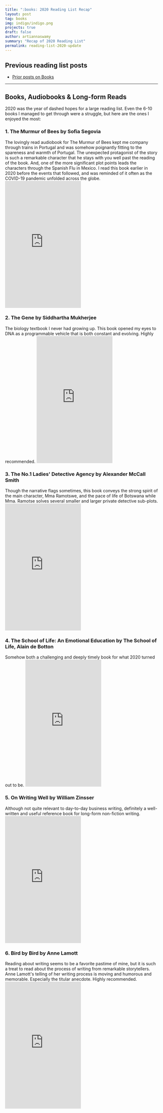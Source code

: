 ```yaml
---
title: ":books: 2020 Reading List Recap"
layout: post
tag: books
img: indigo/indigo.png
projects: true
draft: false
author: artiannaswamy
summary: "Recap of 2020 Reading List"
permalink: reading-list-2020-update
---
```


<h2 class="title">Previous reading list posts</h2>

- <a href="https://artiannaswamy.com/tags/#books" target="_blank">Prior posts on Books</a>

---

<h2 class="title">Books, Audiobooks & Long-form Reads</h2>

2020 was the year of dashed hopes for a large reading list. Even the 6-10 books I managed to get through were a struggle, but here are the ones I enjoyed the most:

<h3>1. The Murmur of Bees by Sofia Segovia</h3>
The lovingly read audiobook for The Murmur of Bees kept me company through trains in Portugal and was somehow poignantly fitting to the spareness and warmth of Portugal. The unexpected protagonist of the story is such a remarkable character that he stays with you well past the reading of the book. And, one of the more significant plot points leads the characters through the Spanish Flu in Mexico. I read this book earlier in 2020 before the events that followed, and was reminded of it often as the COVID-19 pandemic unfolded across the globe.
<iframe type="text/html" width="250" height="418" frameborder="0" allowfullscreen style="max-width:100%" src="https://read.amazon.com/kp/card?asin=B07GNCQXXB&preview=newtab&linkCode=kpe&ref_=cm_sw_r_kb_dp_3JPSQZHXD2YF5QHMX7JT&hideBuy=true&hideShare=true" ></iframe>

<h3>2. The Gene by Siddhartha Mukherjee</h3>
The biology textbook I never had growing up. This book opened my eyes to DNA as a programmable vehicle that is both constant and evolving. Highly recommended.
<iframe type="text/html" width="250" height="418" frameborder="0" allowfullscreen style="max-width:100%" src="https://read.amazon.com/kp/card?asin=B017I25DCC&preview=newtab&linkCode=kpe&ref_=cm_sw_r_kb_dp_CB1GED2G684F69GRDP1F&hideBuy=true&hideShare=true" ></iframe>

<h3>3. The No.1 Ladies' Detective Agency by Alexander McCall Smith</h3>
Though the narrative flags sometimes, this book conveys the strong spirit of the main character, Mma Ramotswe, and the pace of life of Botswana while Mma. Ramotse solves several smaller and larger private detective sub-plots.
<iframe type="text/html" width="250" height="418" frameborder="0" allowfullscreen style="max-width:100%" src="https://read.amazon.com/kp/card?asin=B000FBJF6Y&preview=newtab&linkCode=kpe&ref_=cm_sw_r_kb_dp_3HSRG8ESWDQPBK3244YC&hideBuy=true&hideShare=true" ></iframe>

<h3>4. The School of Life: An Emotional Education by The School of Life, Alain de Botton</h3>
Somehow both a challenging and deeply timely book for what 2020 turned out to be.
<iframe type="text/html" width="250" height="418" frameborder="0" allowfullscreen style="max-width:100%" src="https://read.amazon.com/kp/card?asin=B07X7GT4GZ&preview=newtab&linkCode=kpe&ref_=cm_sw_r_kb_dp_709KNW6XCA1A7YQD3EVY&hideBuy=true&hideShare=true" ></iframe>

<h3>5. On Writing Well by William Zinsser</h3>
Although not quite relevant to day-to-day business writing, definitely a well-written and useful reference book for long-form non-fiction writing.
<iframe type="text/html" width="250" height="418" frameborder="0" allowfullscreen style="max-width:100%" src="https://read.amazon.com/kp/card?asin=B0090RVGW0&preview=newtab&linkCode=kpe&ref_=cm_sw_r_kb_dp_T35F0TC0N3FGZ16T50XS&hideBuy=true&hideShare=true" ></iframe>

<h3>6. Bird by Bird by Anne Lamott</h3>
Reading about writing seems to be a favorite pastime of mine, but it is such a treat to read about the process of writing from remarkable storytellers. Anne Lamott's telling of her writing process is moving and humorous and memorable. Especially the titular anecdote. Highly recommended.
<iframe type="text/html" width="250" height="418" frameborder="0" allowfullscreen style="max-width:100%" src="https://read.amazon.com/kp/card?asin=B000SEGI8Q&preview=newtab&linkCode=kpe&ref_=cm_sw_r_kb_dp_4TVJKFY8WG3W1AG3YN0F&hideBuy=true&hideShare=true" ></iframe>
